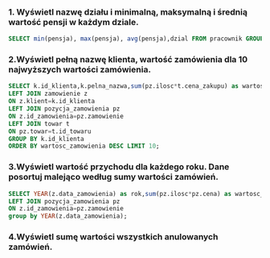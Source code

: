 ### 1. Wyświetl nazwę działu i minimalną, maksymalną i średnią wartość pensji w każdym dziale.



```sql
SELECT min(pensja), max(pensja), avg(pensja),dzial FROM pracownik GROUP BY dzial;
```

### 2.Wyświetl pełną nazwę klienta, wartość zamówienia dla 10 najwyższych wartości zamówienia.

```sql
SELECT k.id_klienta,k.pelna_nazwa,sum(pz.ilosc*t.cena_zakupu) as wartosc_zamowienia FROM klient k
LEFT JOIN zamowienie z
ON z.klient=k.id_klienta
LEFT JOIN pozycja_zamowienia pz
ON z.id_zamowienia=pz.zamowienie
LEFT JOIN towar t
ON pz.towar=t.id_towaru
GROUP BY k.id_klienta
ORDER BY wartosc_zamowienia DESC LIMIT 10;
```

### 3.Wyświetl wartość przychodu dla każdego roku. Dane posortuj malejąco według sumy wartości zamówień.

```sql
SELECT YEAR(z.data_zamowienia) as rok,sum(pz.ilosc*pz.cena) as wartosc_zamowienia FROM zamowienie z 
LEFT JOIN pozycja_zamowienia pz
ON z.id_zamowienia=pz.zamowienie
group by YEAR(z.data_zamowienia);
```
### 4.Wyświetl sumę wartości wszystkich anulowanych zamówień.

```sql

```
